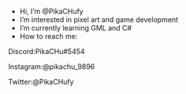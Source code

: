 - Hi, I’m @PikaCHufy
- I’m interested in pixel art and game development
- I’m currently learning GML and C#
- How to reach me:

Discord:PikaCHu#5454

Instagram:@pikachu_9896

Twitter:@PikaCHufy

<!---
PikaCHufy/PikaCHufy is a ✨ special ✨ repository because its `README.md` (this file) appears on your GitHub profile.
You can click the Preview link to take a look at your changes.
--->
